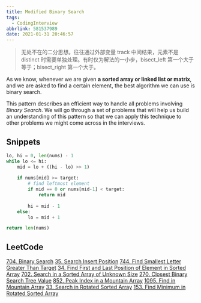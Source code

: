 ```yaml
---
title: Modified Binary Search
tags:
  - CodingInterview
abbrlink: 581537989
date: 2021-01-31 20:46:57
---
```

> 无处不在的二分思想。往往通过外部变量 track 中间结果，元素不是 distinct 时需要单独处理。有时仅为解法的一小步，bisect_left 第一个大于等于；bisect_right 第一个大于。

As we know, whenever we are given **a sorted array or linked list or matrix**, and we are asked to find a certain element, the best algorithm we can use is binary search.

This pattern describes an efficient way to handle all problems involving _Binary Search_. We will go through a set of problems that will help us build an understanding of this pattern so that we can apply this technique to other problems we might come across in the interviews.

## Snippets
```python
lo, hi = 0, len(nums) - 1
while lo <= hi:
    mid = lo + ((hi - lo) >> 1)
    
    if nums[mid] >= target:
        # find leftmost element
        if mid == 0 or nums[mid-1] < target:
            return mid
        
        hi = mid - 1
    else:
        lo = mid + 1

return len(nums)
```

## LeetCode
[704. Binary Search](https://leetcode.com/problems/binary-search/)
[35. Search Insert Position](https://leetcode.com/problems/search-insert-position/)
[744. Find Smallest Letter Greater Than Target](https://leetcode.com/problems/find-smallest-letter-greater-than-target/)
[34. Find First and Last Position of Element in Sorted Array](https://leetcode.com/problems/find-first-and-last-position-of-element-in-sorted-array/)
[702. Search in a Sorted Array of Unknown Size](https://leetcode.com/problems/search-in-a-sorted-array-of-unknown-size/)
[270. Closest Binary Search Tree Value](https://leetcode.com/problems/closest-binary-search-tree-value/)
[852. Peak Index in a Mountain Array](https://leetcode.com/problems/peak-index-in-a-mountain-array/)
[1095. Find in Mountain Array](https://leetcode.com/problems/find-in-mountain-array/)
[33. Search in Rotated Sorted Array](https://leetcode.com/problems/search-in-rotated-sorted-array/)
[153. Find Minimum in Rotated Sorted Array](https://leetcode.com/problems/find-minimum-in-rotated-sorted-array/)
